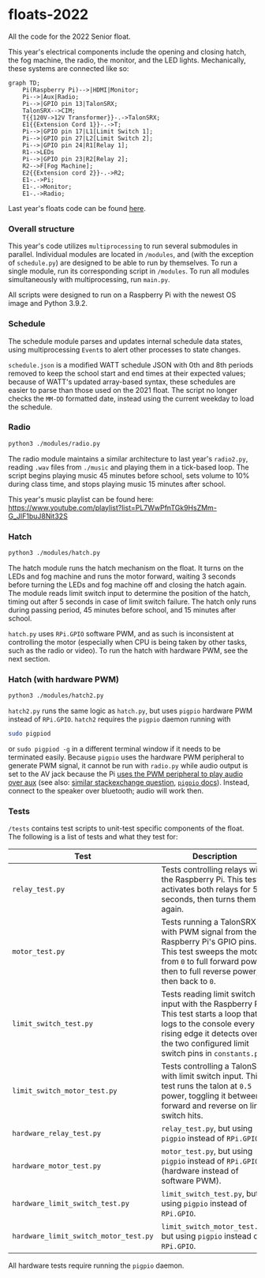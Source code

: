 # floats-2022
All the code for the 2022 Senior float. 

This year's electrical components include the opening and closing hatch, the fog machine, the radio, the monitor, and the 
LED lights. Mechanically, these systems are connected like so:
```mermaid
graph TD;
    Pi(Raspberry Pi)-->|HDMI|Monitor;
    Pi-->|Aux|Radio;
    Pi-->|GPIO pin 13|TalonSRX;
    TalonSRX-->CIM;
    T{{120V->12V Transformer}}-.->TalonSRX;
    E1{{Extension Cord 1}}-.->T;
    Pi-->|GPIO pin 17|L1[Limit Switch 1];
    Pi-->|GPIO pin 27|L2[Limit Switch 2];
    Pi-->|GPIO pin 24|R1[Relay 1];
    R1-->LEDs
    Pi-->|GPIO pin 23|R2[Relay 2];
    R2-->F[Fog Machine];
    E2{{Extension cord 2}}-.->R2;
    E1-.->Pi;
    E1-.->Monitor;
    E1-.->Radio;
```

Last year's floats code can be found [here](https://github.com/ky28059/hoco-radio-2021).

### Overall structure
This year's code utilizes `multiprocessing` to run several submodules in parallel. Individual modules are located in `/modules`,
and (with the exception of `schedule.py`) are designed to be able to run by themselves. To run a single module, run its
corresponding script in `/modules`. To run all modules simultaneously with multiprocessing, run `main.py`.

All scripts were designed to run on a Raspberry Pi with the newest OS image and Python 3.9.2.

### Schedule
The schedule module parses and updates internal schedule data states, using multiprocessing `Event`s to alert other
processes to state changes.

`schedule.json` is a modified WATT schedule JSON with 0th and 8th periods removed to keep the school start and end times 
at their expected values; because of WATT's updated array-based syntax, these schedules are easier to parse than those 
used on the 2021 float. The script no longer checks the `MM-DD` formatted date, instead using the current weekday to load 
the schedule.

### Radio
```bash
python3 ./modules/radio.py
```
The radio module maintains a similar architecture to last year's `radio2.py`, reading `.wav` files from `./music` and 
playing them in a tick-based loop. The script begins playing music 45 minutes before school, sets volume to 10% during 
class time, and stops playing music 15 minutes after school.

This year's music playlist can be found here: https://www.youtube.com/playlist?list=PL7WwPfnTGk9HsZMm-G_JlF1buJ8Nit32S

### Hatch
```bash
python3 ./modules/hatch.py
```
The hatch module runs the hatch mechanism on the float. It turns on the LEDs and fog machine and runs the motor forward,
waiting 3 seconds before turning the LEDs and fog machine off and closing the hatch again. The module reads limit switch
input to determine the position of the hatch, timing out after 5 seconds in case of limit switch failure. The hatch only
runs during passing period, 45 minutes before school, and 15 minutes after school.

`hatch.py` uses `RPi.GPIO` software PWM, and as such is inconsistent at controlling the motor (especially when CPU is 
being taken by other tasks, such as the radio or video). To run the hatch with hardware PWM, see the next section.

### Hatch (with hardware PWM)
```bash
python3 ./modules/hatch2.py
```
`hatch2.py` runs the same logic as `hatch.py`, but uses `pigpio` hardware PWM instead of `RPi.GPIO`. `hatch2` requires
the `pigpio` daemon running with
```bash
sudo pigpiod
```
or `sudo pigpiod -g` in a different terminal window if it needs to be terminated easily. Because `pigpio` uses the hardware
PWM peripheral to generate PWM signal, it cannot be run with `radio.py` while audio output is set to the AV jack because 
the Pi [uses the PWM peripheral to play audio over aux](https://raspberrypi.stackexchange.com/a/46538) (see also:
[similar stackexchange question](https://raspberrypi.stackexchange.com/questions/88160/using-hardware-pwm-and-audio-simultaneously),
[`pigpio` docs](http://abyz.me.uk/rpi/pigpio/faq.html#Sound_isnt_working)). Instead, connect to the speaker over bluetooth;
audio will work then.

### Tests
`/tests` contains test scripts to unit-test specific components of the float. The following is a list of tests and what
they test for:

| Test                                  | Description                                                                                                                                                                                        |
|---------------------------------------|----------------------------------------------------------------------------------------------------------------------------------------------------------------------------------------------------|
| `relay_test.py`                       | Tests controlling relays with the Raspberry Pi. This test activates both relays for 5 seconds, then turns them off again. <!-- wording -->                                                         |
| `motor_test.py`                       | Tests running a TalonSRX with PWM signal from the Raspberry Pi's GPIO pins. This test sweeps the motor from `0` to full forward power, then to full reverse power, then back to `0`.               |
| `limit_switch_test.py`                | Tests reading limit switch input with the Raspberry Pi. This test starts a loop that logs to the console every rising edge it detects over the two configured limit switch pins in `constants.py`. |
| `limit_switch_motor_test.py`          | Tests controlling a TalonSRX with limit switch input. This test runs the talon at `0.5` power, toggling it between forward and reverse on limit switch hits.                                       |
| `hardware_relay_test.py`              | `relay_test.py`, but using `pigpio` instead of `RPi.GPIO`.                                                                                                                                         |
| `hardware_motor_test.py`              | `motor_test.py`, but using `pigpio` instead of `RPi.GPIO` (hardware instead of software PWM).                                                                                                      |
| `hardware_limit_switch_test.py`       | `limit_switch_test.py`, but using `pigpio` instead of `RPi.GPIO`.                                                                                                                                  |
 | `hardware_limit_switch_motor_test.py` | `limit_switch_motor_test.py`, but using `pigpio` instead of `RPi.GPIO`.                                                                                                                            |

All hardware tests require running the `pigpio` daemon.
